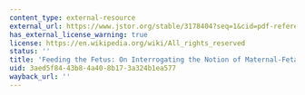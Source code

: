 ```yaml
---
content_type: external-resource
external_url: https://www.jstor.org/stable/3178404?seq=1&cid=pdf-reference#references_tab_contents
has_external_license_warning: true
license: https://en.wikipedia.org/wiki/All_rights_reserved
status: ''
title: 'Feeding the Fetus: On Interrogating the Notion of Maternal-Fetal Conflict'
uid: 3aed5f84-43b8-4a40-8b17-3a324b1ea577
wayback_url: ''
---
```


